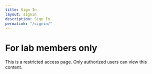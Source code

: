 ```yaml
---
title: Sign In
layout: signin
description: Sign In
permalink: "/signin/"
---
```


# For lab members only

This is a restricted access page. Only authorized users can view this content.